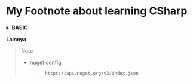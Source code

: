 # My Footnote about learning CSharp

<details><summary><strong>BASIC</strong></summary>

# **Index**

- [Tipe Data](Tipe%20Data/TipeData.md)
- [Aritmatika](Aritmatika/BasicAritmatika.md)
- [Array](Array/array.md)
- [Enum](Enum/Enum.md)
- [If Statement](Percabangan/IfStatement.md)
- [Switch statement](Percabangan/Switch.md)
- [For Statement](Perulangan/For.md)
- [While Statement](Perulangan/While.md)
- [Working with String](String/StringManipulations.md)
- [Method](Method/method.md)
- [Lingkup Variabel](Tipe%20Data/LingkupVariabel.md)
- [class](Class/class.md)
- [Encapsulation](Class/Encapsulasi.md)
- [Inheritance](Class/inheritance.md)
- [Abstract Calss & Method Overriding](Class/AbstractClass_MethodOverriding.md)
- [Polimorf](Class/Polimorf.md)

</details>

**Lainnya**

> Note
> - nuget config
>   > `https://api.nuget.org/v3/index.json`
